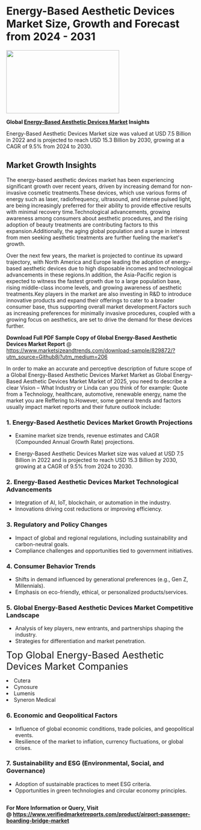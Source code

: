 <H1>Energy-Based Aesthetic Devices Market Size, Growth and Forecast from 2024 - 2031</H1><img class="aligncenter size-medium wp-image-584254" src="https://thirdeyenews.in/wp-content/uploads/2024/09/Global-Market-Research-300x168.jpeg" alt="" width="300" height="168" /><p><strong>Global&nbsp;<a href="https://www.marketsizeandtrends.com/download-sample/829872/?utm_source=Github8j?utm_medium=206">Energy-Based Aesthetic Devices Market</a> Insights</strong></p><p>Energy-Based Aesthetic Devices Market size was valued at USD 7.5 Billion in 2022 and is projected to reach USD 15.3 Billion by 2030, growing at a CAGR of 9.5% from 2024 to 2030.</p><p><h2>Market Growth Insights</h2> <p>The energy-based aesthetic devices market has been experiencing significant growth over recent years, driven by increasing demand for non-invasive cosmetic treatments.These devices, which use various forms of energy such as laser, radiofrequency, ultrasound, and intense pulsed light, are being increasingly preferred for their ability to provide effective results with minimal recovery time.Technological advancements, growing awareness among consumers about aesthetic procedures, and the rising adoption of beauty treatments are contributing factors to this expansion.Additionally, the aging global population and a surge in interest from men seeking aesthetic treatments are further fueling the market's growth.</p> <p>Over the next few years, the market is projected to continue its upward trajectory, with North America and Europe leading the adoption of energy-based aesthetic devices due to high disposable incomes and technological advancements in these regions.In addition, the Asia-Pacific region is expected to witness the fastest growth due to a large population base, rising middle-class income levels, and growing awareness of aesthetic treatments.Key players in the market are also investing in R&D to introduce innovative products and expand their offerings to cater to a broader consumer base, thus supporting overall market development.Factors such as increasing preferences for minimally invasive procedures, coupled with a growing focus on aesthetics, are set to drive the demand for these devices further.<p><span class=""><strong>Download Full PDF Sample Copy of Global Energy-Based Aesthetic Devices Market Report</strong> @ <a href="https://www.marketsizeandtrends.com/download-sample/829872/?utm_source=Github8j?utm_medium=206" target="_blank">https://www.marketsizeandtrends.com/download-sample/829872/?utm_source=Github8j?utm_medium=206</a></span></p><p>In order to make an accurate and perceptive description of future scope of a Global&nbsp;Energy-Based Aesthetic Devices Market Market as Global&nbsp;Energy-Based Aesthetic Devices Market Market of 2025, you need to describe a clear Vision &ndash; What Industry or Linda can you think of for example: Quote from a Technology, healthcare, automotive, renewable energy, name the market you are Reffering to.However, some general trends and factors usually impact market reports and their future outlook include:</p><h3>1.&nbsp;<strong>Energy-Based Aesthetic Devices Market Growth Projections</strong></h3><ul><li>Examine market size trends, revenue estimates and CAGR (Compounded Annual Growth Rate) projections.</li><li><p>Energy-Based Aesthetic Devices Market size was valued at USD 7.5 Billion in 2022 and is projected to reach USD 15.3 Billion by 2030, growing at a CAGR of 9.5% from 2024 to 2030.</p></li></ul><h3>2.&nbsp;<strong>Energy-Based Aesthetic Devices Market Technological Advancements</strong></h3><ul><li>Integration of AI, IoT, blockchain, or automation in the industry.</li><li>Innovations driving cost reductions or improving efficiency.</li></ul><h3>3.&nbsp;<strong>Regulatory and Policy Changes</strong></h3><ul><li>Impact of global and regional regulations, including sustainability and carbon-neutral goals.</li><li>Compliance challenges and opportunities tied to government initiatives.</li></ul><h3>4.&nbsp;<strong>Consumer Behavior Trends</strong></h3><ul><li>Shifts in demand influenced by generational preferences (e.g., Gen Z, Millennials).</li><li>Emphasis on eco-friendly, ethical, or personalized products/services.</li></ul><h3>5.&nbsp;<strong>Global Energy-Based Aesthetic Devices Market Competitive Landscape</strong></h3><ul><li>Analysis of key players, new entrants, and partnerships shaping the industry.</li><li>Strategies for differentiation and market penetration.</li></ul><p data-pm-slice="1 1 []"><span style="color: inherit; font-family: inherit; font-size: 25px;">Top Global Energy-Based Aesthetic Devices Market Companies</span></p><div class="" data-test-id=""><p><li>Cutera</li><li> Cynosure</li><li> Lumenis</li><li> Syneron Medical</li></p></div><h3>6.&nbsp;<strong>Economic and Geopolitical Factors</strong></h3><ul><li>Influence of global economic conditions, trade policies, and geopolitical events.</li><li>Resilience of the market to inflation, currency fluctuations, or global crises.</li></ul><h3>7.&nbsp;<strong>Sustainability and ESG (Environmental, Social, and Governance)</strong></h3><ul><li>Adoption of sustainable practices to meet ESG criteria.</li><li>Opportunities in green technologies and circular economy principles.</li></ul><h2><strong style="font-size: 14px;">For More Information or Query, Visit @&nbsp;</strong><a style="background-color: #ffffff; font-size: 14px;" href="https://www.marketsizeandtrends.com/report/energy-based-aesthetic-devices-market/" target="_blank">https://www.verifiedmarketreports.com/product/airport-passenger-boarding-bridge-market</a></h2>